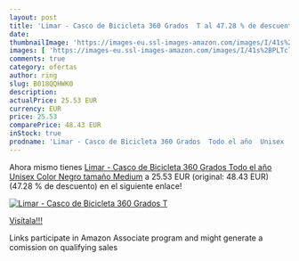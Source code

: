 ```yaml
---
layout: post
title: 'Limar - Casco de Bicicleta 360 Grados  T al 47.28 % de descuento'
date: 
thumbnailImage: 'https://images-eu.ssl-images-amazon.com/images/I/41s%2BPLTclEL._SL200_.jpg'
images: [ 'https://images-eu.ssl-images-amazon.com/images/I/41s%2BPLTclEL._SL200_.jpg' ]
comments: true
category: ofertas
author: ring
slug: B018QQHWK0
description:
actualPrice: 25.53 EUR
currency: EUR
price: 25.53
comparePrice: 48.43 EUR
inStock: true
prodname: 'Limar - Casco de Bicicleta 360 Grados  Todo el año  Unisex  Color Negro  tamaño Medium'
---
```


Ahora mismo tienes [Limar - Casco de Bicicleta 360 Grados  Todo el año  Unisex  Color Negro  tamaño Medium](https://www.amazon.es/dp/B018QQHWK0/?tag=tolees-21) a 25.53 EUR (original: 48.43 EUR) (47.28 %  de descuento) en el siguiente enlace!

[![Limar - Casco de Bicicleta 360 Grados  T](https://images-eu.ssl-images-amazon.com/images/I/41s%2BPLTclEL._SL200_.jpg)](https://www.amazon.es/dp/B018QQHWK0/?tag=tolees-21)

[Visítala!!!](https://www.amazon.es/dp/B018QQHWK0/?tag=tolees-21)

Links participate in Amazon Associate program and might generate a comission on qualifying sales
